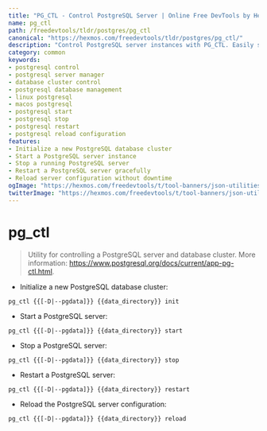 ```yaml
---
title: "PG_CTL - Control PostgreSQL Server | Online Free DevTools by Hexmos"
name: pg_ctl
path: /freedevtools/tldr/postgres/pg_ctl
canonical: "https://hexmos.com/freedevtools/tldr/postgres/pg_ctl/"
description: "Control PostgreSQL server instances with PG_CTL. Easily start, stop, restart, and reload your PostgreSQL database cluster. Free online tool, no registration required."
category: common
keywords:
- postgresql control
- postgresql server manager
- database cluster control
- postgresql database management
- linux postgresql
- macos postgresql
- postgresql start
- postgresql stop
- postgresql restart
- postgresql reload configuration
features:
- Initialize a new PostgreSQL database cluster
- Start a PostgreSQL server instance
- Stop a running PostgreSQL server
- Restart a PostgreSQL server gracefully
- Reload server configuration without downtime
ogImage: "https://hexmos.com/freedevtools/t/tool-banners/json-utilities-banner.png"
twitterImage: "https://hexmos.com/freedevtools/t/tool-banners/json-utilities-banner.png"
---
```


# pg_ctl

> Utility for controlling a PostgreSQL server and database cluster.
> More information: <https://www.postgresql.org/docs/current/app-pg-ctl.html>.

- Initialize a new PostgreSQL database cluster:

`pg_ctl {{[-D|--pgdata]}} {{data_directory}} init`

- Start a PostgreSQL server:

`pg_ctl {{[-D|--pgdata]}} {{data_directory}} start`

- Stop a PostgreSQL server:

`pg_ctl {{[-D|--pgdata]}} {{data_directory}} stop`

- Restart a PostgreSQL server:

`pg_ctl {{[-D|--pgdata]}} {{data_directory}} restart`

- Reload the PostgreSQL server configuration:

`pg_ctl {{[-D|--pgdata]}} {{data_directory}} reload`

